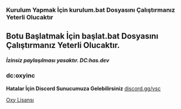 ### Kurulum Yapmak İçin kurulum.bat Dosyasını Çalıştırmanız Yeterli Olucaktır
## Botu Başlatmak İçin başlat.bat Dosyasını Çalıştırmanız Yeterli Olucaktır.
##### İzinsiz paylaşılması yasaktır. DC:has.dev

### dc:oxyinc

**Hatalar İçin Discord Sunucumuza Gelebilirsiniz**
[discord.gg/vsc](https://www.discord.gg/vsc)

[Oxy Lisansı](https://github.com/hasbutcu/vsc-sesbot/blob/main/LICENSE)
